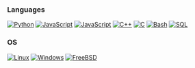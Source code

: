 ### Languages
[![Python](https://img.shields.io/badge/python-black?style=for-the-badge&logo=python)](https://github.com/Klingel-Dev)
[![JavaScript](https://img.shields.io/badge/javascript-black?style=for-the-badge&logo=javascript)](https://github.com/Klingel-Dev)
[![JavaScript](https://img.shields.io/badge/rust-black?style=for-the-badge&logo=rust)](https://github.com/Klingel-Dev)
[![C++](https://img.shields.io/badge/c++-black?style=for-the-badge&logo=cplusplus)](https://github.com/Klingel-Dev)
[![C](https://img.shields.io/badge/c-black?style=for-the-badge&logo=c)](https://github.com/Klingel-Dev)
[![Bash](https://img.shields.io/badge/bash-black?style=for-the-badge&logo=gnu-bash&logoColor=white)](https://github.com/Klingel-Dev)
[![SQL](https://img.shields.io/badge/sql-black?style=for-the-badge&logo=mysql)](https://github.com/Klingel-Dev)

### OS
[![Linux](https://img.shields.io/badge/linux-black?style=for-the-badge&logo=Linux)](https://github.com/Klingel-Dev)
[![Windows](https://img.shields.io/badge/Windows-black?style=for-the-badge&logo=Windows)](https://github.com/Klingel-Dev)
[![FreeBSD](https://img.shields.io/badge/FreeBSD-black?style=for-the-badge&logo=FreeBSD)](https://github.com/Klingel-Dev)
